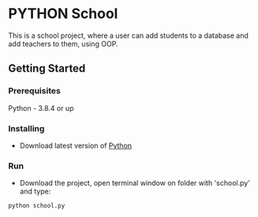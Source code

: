 # PYTHON School

This is a school project, where a user can add students to a database and add teachers to them, using OOP.

## Getting Started

### Prerequisites

  Python - 3.8.4 or up
 
### Installing

  * Download latest version of [Python](https://www.python.org/downloads/)
  
### Run
 
 - Download the project, open terminal window on folder with 'school.py' and type:
 ```
 python school.py
 ```

